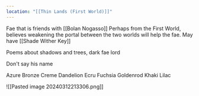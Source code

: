 ```yaml
---
location: "[[Thin Lands (First World)]]"
---
```

Fae that is friends with [[Bolan Nogasso]]
Perhaps from the First World, believes weakening the portal between the two worlds will help the fae. May have [[Shade Wither Key]]

Poems about shadows and trees, dark fae lord

Don't say his name

Azure
Bronze
Creme
Dandelion
Ecru
Fuchsia
Goldenrod
Khaki
Lilac

![[Pasted image 20240312213306.png]]


